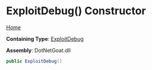 # ExploitDebug\(\) Constructor

[Home](../../../../../README.md)

**Containing Type**: [ExploitDebug](../README.md)

**Assembly**: DotNetGoat\.dll

```csharp
public ExploitDebug()
```

